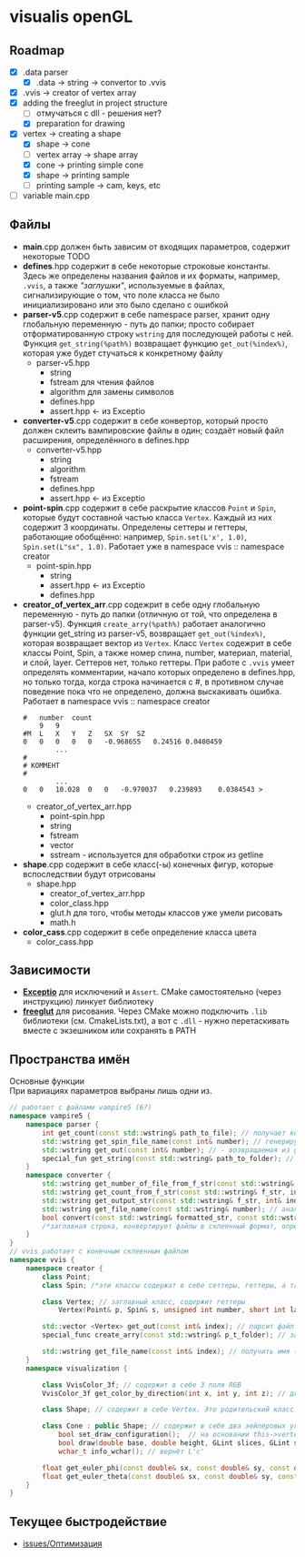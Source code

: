 # visualis openGL
  
## Roadmap
- [x] .data parser
    - [x] .data -> string -> convertor to .vvis
- [x] .vvis -> creator of vertex array
- [x] adding the freeglut in project structure
    - [ ] отмучаться с dll - решения нет?
    - [x] preparation for drawing
- [x] vertex -> creating a shape
    - [x] shape -> cone
    - [ ] vertex array -> shape array
    - [x] cone -> printing simple cone
    - [x] shape -> printing sample
    - [ ] printing sample -> cam, keys, etc
- [ ] variable main.cpp
  
## Файлы  
* **main**.cpp должен быть зависим от входящих параметров, содержит некоторые TODO
* **defines**.hpp содержит в себе некоторые строковые константы. Здесь же определены названия файлов и их форматы, например, `.vvis`, а также *"заглушки"*, используемые в файлах, сигнализирующие о том, что поле класса не было инициализировано или это было сделано с ошибкой
* **parser-v5**.cpp содержит в себе namespace parser, хранит одну глобальную переменную - путь до папки; просто собирает отформатированную строку `wstring` для последующей работы с ней. Функция `get_string(%path%)` возвращает функцию `get_out(%index%)`, которая уже будет стучаться к конкретному файлу
    * parser-v5.hpp
        * string
        * fstream для чтения файлов
        * algorithm для замены символов
        * defines.hpp
        * assert.hpp <- из Exceptio
* **converter-v5**.cpp содержит в себе конвертор, который просто должен склеить вампировские файлы в один; создаёт новый файл расширения, определённого в defines.hpp
    * converter-v5.hpp
        * string
        * algorithm
        * fstream
        * defines.hpp
        * assert.hpp <- из Exceptio
* **point-spin**.cpp содержит в себе раскрытие классов `Point` и `Spin`, которые будут составной частью класса `Vertex`. Каждый из них содержит 3 координаты. Определены сеттеры и геттеры, работающие обобщённо: например, `Spin.set(L'x', 1.0)`, `Spin.set(L"sx", 1.0)`. Работает уже в namespace vvis :: namespace creator
    * point-spin.hpp
        * string
        * assert.hpp <- из Exceptio
        * defines.hpp
* **creator_of_vertex_arr**.cpp содежрит в себе одну глобальную переменную - путь до папки (отличную от той, что определена в parser-v5). Функция `create_arry(%path%)` работает аналогично функции get_string из parser-v5, возвращает `get_out(%index%)`, которая возвращает вектор из `Vertex`. Класс `Vertex` содежрит в себе классы Point, Spin, а также номер спина, number, материал, material, и слой, layer. Сеттеров нет, только геттеры. При работе с `.vvis` умеет определять комментарии, начало которых определено в defines.hpp, но только тогда, когда строка начинается с #, в противном случае поведение пока что не определено, должна выскакивать ошибка.  Работает в namespace vvis :: namespace creator
    ```vvis
    #	number	count  
        9	9  
    #M	L	X	Y	Z	SX	SY	SZ  
    0	0	0	0	0	-0.968655	0.24516	0.0400459  
            ...
    #  
    # КОММЕНТ  
    #  
            ...
    0	0	10.028	0	0	-0.970037	0.239893	0.0384543 >
    ```
    * creator_of_vertex_arr.hpp
        * point-spin.hpp
        * string
        * fstream
        * vector
        * sstream - используется для обработки строк из getline
* **shape**.cpp содержит в себе класс(-ы) конечных фигур, которые вспоследствии будут отрисованы
    * shape.hpp
        * creator_of_vertex_arr.hpp
        * color_class.hpp
        * glut.h для того, чтобы методы классов уже умели рисовать
        * math.h
* **color_cass**.cpp содержит в себе определение класса цвета
    * color_cass.hpp

## Зависимости
+ **[Exceptio](https://github.com/ilyata76/tia-Exceptio.git)** для исключений и `Assert`. CMake самостоятельно (через инструкцию)
линкует библиотеку
+ **[freeglut](https://github.com/FreeGLUTProject/freeglut.git)** для рисования. Через CMake можно подключить `.lib` библиотеки (см. CmakeLists.txt), а вот с `.dll` - нужно перетаскивать вместе с экзешником или сохранять в PATH
  
## Пространства имён
Основные функции  
При вариациях параметров выбраны лишь одни из.  
```cpp 
// работает с файлами vampire5 (6?)
namespace vampire5 {
    namespace parser {
        int get_count(const std::wstring& path_to_file); // получает количество из первой строки
        std::wstring get_spin_file_name(const int& number); // генерирует строку spins-xxx
        std::wstring get_out(const int& number); // - возвращаемая из get_string - возвращает форматную строку
        special_fun get_string(const std::wstring& path_to_folder); // - возвращает get_out, сохраняет путь до папки
    }
    namespace converter {
        std::wstring get_number_of_file_from_f_str(const std::wstring& f_str, int& index); // получает число из строки
        std::wstring get_count_from_f_str(const std::wstring& f_str, int& index); // получает количество из строки
        std::wstring get_output_str(const std::wstring& f_str, int& index); // обрабатывает конструкцию m;l;x;y;z;sx;sy;sz!
        std::wstring get_file_name(const std::wstring& number); // аналогичен в parser-v5
        bool convert(const std::wstring& formatted_str, const std::wstring& path_to_folder, int& index);
        /*заглавная строка, конвертирует файлы в склеенный формат, определённый в defines.hpp (.vvis) */
    }
}
// vvis работает с конечным склеенным файлом
namespace vvis {
    namespace creator {
        class Point;
        class Spin; /*эти классы содержат в себе сеттеры, геттеры, а также по три protected-координаты*/

        class Vertex; // заглавный класс, содержит геттеры
            Vertex(Point& p, Spin& s, unsigned int number, short int layer, short int material); // его основной конструктор

        std::vector <Vertex> get_out(const int& index); // парсит файл и создаёт вертекс
        special_func create_arry(const std::wstring& p_t_folder); // запоминает путь (как в parse-v5), возвращает get_out

        std::wstring get_file_name(const int& index); // получить имя (аналогично parse-v5) типа spins-xxx
    }
    namespace visualization {

        class VvisColor_3f; // содержит в себе 3 поля RGB
        VvisColor_3f get_color_by_direction(int x, int y, int z); // для определение цвета конечного элемента (WIP)

        class Shape; // содержит в себе Vertex. Это родительский класс для всех фигур

        class Cone : public Shape; // содержит в себе два эейлеровых угла
            bool set_draw_configuration();	// на основании this->vertex построит конфигурацию		
            bool draw(double base, double height, GLint slices, GLint stacks, vvis::visualization::VvisColor_3f color);  // рисует
            wchar_t info_wchar(); // вернёт L'c'

        float get_euler_phi(const double& sx, const double& sy, const double& sz);
        float get_euler_theta(const double& sx, const double& sy, const double& sz);
    }
}
```

## Текущее быстродействие
- [issues/Оптимизация](https://github.com/ilyata76/visualis/issues/12)